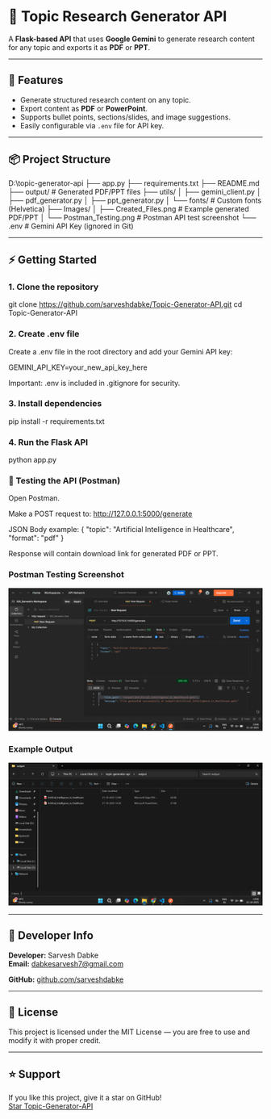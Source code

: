 # 🧠 Topic Research Generator API

A **Flask-based API** that uses **Google Gemini** to generate research content for any topic and exports it as **PDF** or **PPT**.

---

## 🚀 Features

- Generate structured research content on any topic.
- Export content as **PDF** or **PowerPoint**.
- Supports bullet points, sections/slides, and image suggestions.
- Easily configurable via `.env` file for API key.

---

## 📦 Project Structure

D:\topic-generator-api
├── app.py
├── requirements.txt
├── README.md
├── output/ # Generated PDF/PPT files
├── utils/
│ ├── gemini_client.py
│ ├── pdf_generator.py
│ ├── ppt_generator.py
│ └── fonts/ # Custom fonts (Helvetica)
├── Images/
│ ├── Created_Files.png # Example generated PDF/PPT
│ └── Postman_Testing.png # Postman API test screenshot
└── .env # Gemini API Key (ignored in Git)

---

## ⚡ Getting Started

### 1. Clone the repository

git clone https://github.com/sarveshdabke/Topic-Generator-API.git
cd Topic-Generator-API

### 2. Create .env file

Create a .env file in the root directory and add your Gemini API key:

GEMINI_API_KEY=your_new_api_key_here

Important: .env is included in .gitignore for security.

### 3. Install dependencies
pip install -r requirements.txt

### 4. Run the Flask API
python app.py

### 📡 Testing the API (Postman)

Open Postman.

Make a POST request to:
http://127.0.0.1:5000/generate

JSON Body example:
{
    "topic": "Artificial Intelligence in Healthcare",
    "format": "pdf"
}

Response will contain download link for generated PDF or PPT.

### Postman Testing Screenshot
![Postman Testing](Images/Postman_Testing.png)

### Example Output
![Created Files](Images/Created_Files.png)

---

## 👤 Developer Info
**Developer:** Sarvesh Dabke  
**Email:** dabkesarvesh7@gmail.com  

**GitHub:** [github.com/sarveshdabke](https://github.com/sarveshdabke)  

---

## 🪪 License
This project is licensed under the MIT License — you are free to use and modify it with proper credit.

---

## ⭐ Support
If you like this project, give it a star on GitHub!  
[Star Topic-Generator-API](https://github.com/sarveshdabke/Topic-Generator-API)

